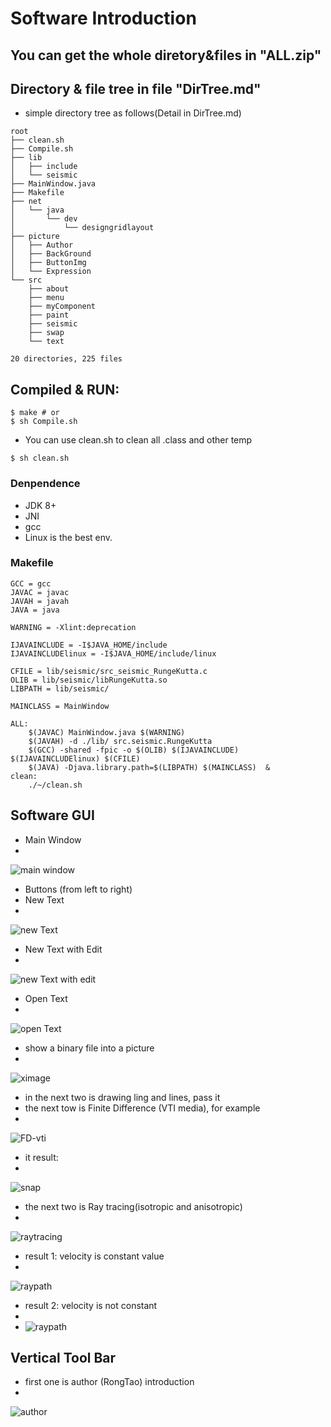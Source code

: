 # Software Introduction

## You can get the whole diretory&files in "ALL.zip"

## Directory & file tree in file "DirTree.md"
* simple directory tree as follows(Detail in DirTree.md)
```shell
root
├── clean.sh
├── Compile.sh
├── lib
│   ├── include
│   └── seismic
├── MainWindow.java
├── Makefile
├── net
│   └── java
│       └── dev
│           └── designgridlayout
├── picture
│   ├── Author
│   ├── BackGround
│   ├── ButtonImg
│   └── Expression
└── src
    ├── about
    ├── menu
    ├── myComponent
    ├── paint
    ├── seismic
    ├── swap
    └── text

20 directories, 225 files
```
## Compiled & RUN: 
```shell
$ make # or
$ sh Compile.sh
```
* You can use clean.sh to clean all .class and other temp
```shell
$ sh clean.sh
```

### Denpendence
* JDK 8+
* JNI
* gcc
* Linux is the best env.

### Makefile
```shell
GCC = gcc
JAVAC = javac
JAVAH = javah
JAVA = java

WARNING = -Xlint:deprecation

IJAVAINCLUDE = -I$JAVA_HOME/include
IJAVAINCLUDElinux = -I$JAVA_HOME/include/linux

CFILE = lib/seismic/src_seismic_RungeKutta.c
OLIB = lib/seismic/libRungeKutta.so
LIBPATH = lib/seismic/

MAINCLASS = MainWindow

ALL:
	$(JAVAC) MainWindow.java $(WARNING)
	$(JAVAH) -d ./lib/ src.seismic.RungeKutta
	$(GCC) -shared -fpic -o $(OLIB) $(IJAVAINCLUDE) $(IJAVAINCLUDElinux) $(CFILE)
	$(JAVA) -Djava.library.path=$(LIBPATH) $(MAINCLASS)  &
clean:
	./~/clean.sh
```
## Software GUI
* Main Window
* 
![main window](resultPic/mainWindows.jpg)
* Buttons (from left to right)
* New Text
* 
![new Text](resultPic/newText.jpg)
* New Text with Edit
* 
![new Text with edit](resultPic/newTextWithEdit.jpg)
* Open Text
* 
![open Text](resultPic/openText.jpg)
* show a binary file into a picture
* 
![ximage](resultPic/ximage.jpg)
* in the next two is drawing ling and lines, pass it
* the next tow is Finite Difference (VTI media), for example
* 
![FD-vti](resultPic/FD-vti.jpg)
* it result:
* 
![snap](resultPic/snap.jpg)
* the next two is Ray tracing(isotropic and anisotropic)
* 
![raytracing](resultPic/raytracing.jpg)
* result 1: velocity is constant value
* 
![raypath](resultPic/raypath.jpg)
* result 2: velocity is not constant
* 
* ![raypath](resultPic/raypath2.jpg)

## Vertical Tool Bar
* first one is author (RongTao) introduction
* 
![author](resultPic/author.jpg)
